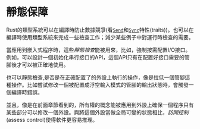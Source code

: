 # 靜態保障

Rust的類型系統可以在編譯時防止數據競爭(看[`Send`]和[`Sync`]特性(traits))。也可以在編譯時使用類型系統來完成一些檢查工作；減少某些例子中對運行時檢查的需要。

[`Send`]: https://doc.rust-lang.org/core/marker/trait.Send.html
[`Sync`]: https://doc.rust-lang.org/core/marker/trait.Sync.html

當應用到嵌入式程序時，這些*靜態檢查*能被用來，比如，強制按需配置I/O接口。例如，可以設計一個初始化串行接口的API，這個API只有在配置好接口需要的管腳後才可以被正確地使用。

也可以靜態檢查,是否是在正確配置了的外設上執行的操作，像是拉低一個管腳這種操作。比如嘗試修改一個被配置成浮空輸入模式的管腳的輸出狀態時，會觸發一個編譯時錯誤。

並且，像是在前面章節看到的，所有權的概念能被應用到外設上確保一個程序只有某些部分可以修改一個外設。與將這個外設當做全局可變的狀態相比，*訪問控制*(assess control)使得軟件更容易推理。

